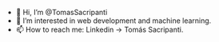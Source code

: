 - 👋 Hi, I’m @TomasSacripanti
- 👀 I’m interested in web development and machine learning.
- 📫 How to reach me: Linkedin -> Tomás Sacripanti.

<!---
TomasSacripanti/TomasSacripanti is a ✨ special ✨ repository because its `README.md` (this file) appears on your GitHub profile.
You can click the Preview link to take a look at your changes.
--->
